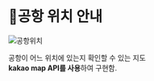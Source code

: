 # 📌공항 위치 안내   

![공항위치](https://user-images.githubusercontent.com/88878686/180455457-d2a2c15e-7743-49d3-9b59-efec8bd1f5e9.JPG)

공항이 어느 위치에 있는지 확인할 수 있는 지도   
**kakao map API를 사용**하여 구현함.

